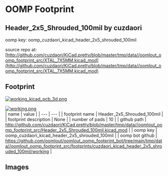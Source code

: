 # OOMP Footprint  
## Header_2x5_Shrouded_100mil  by cuzdaori  
  
oomp key: oomp_cuzdaori_kicad_header_2x5_shrouded_100mil  
  
source repo at: [http://github.com/cuzdaori/KiCad.pretty/blob/master/tmp/data//oomlout_oomp_footprint_src/XTAL_7X5MM.kicad_mod](http://github.com/cuzdaori/KiCad.pretty/blob/master/tmp/data//oomlout_oomp_footprint_src/XTAL_7X5MM.kicad_mod)  
## Footprint  
  
[![working_kicad_pcb_3d.png](working_kicad_pcb_3d_600.png)](working_kicad_pcb_3d.png)  
  
[![working.png](working_600.png)](working.png)  
| name | value | 
| --- | --- | 
| footprint name | Header_2x5_Shrouded_100mil | 
| footprint description | None | 
| number of pads | 10 | 
| github path | http://github.com/cuzdaori/KiCad.pretty/blob/master/tmp/data//oomlout_oomp_footprint_src/Header_2x5_Shrouded_100mil.kicad_mod | 
| oomp key | oomp_cuzdaori_kicad_header_2x5_shrouded_100mil | 
| oomp bot github | https://github.com/oomlout/oomlout_oomp_footprint_bot/tree/main/tmp/data//oomlout_oomp_footprint_src/footprints/cuzdaori_kicad_header_2x5_shrouded_100mil/working | 
## Images  
